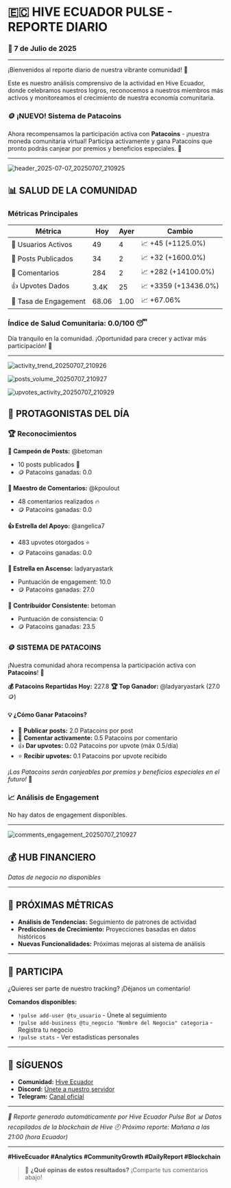 
# 🇪🇨 HIVE ECUADOR PULSE - REPORTE DIARIO

### 📅 7 de Julio de 2025

---

¡Bienvenidos al reporte diario de nuestra vibrante comunidad! 🚀

Este es nuestro análisis comprensivo de la actividad en Hive Ecuador, donde celebramos nuestros logros, reconocemos a nuestros miembros más activos y monitoreamos el crecimiento de nuestra economía comunitaria.

### 🪙 ¡NUEVO! Sistema de Patacoins

Ahora recompensamos la participación activa con **Patacoins** - ¡nuestra moneda comunitaria virtual! Participa activamente y gana Patacoins que pronto podrás canjear por premios y beneficios especiales. 🎁

---

![header_2025-07-07_20250707_210925](charts\header_2025-07-07_20250707_210925.png)


## 📊 SALUD DE LA COMUNIDAD

### Métricas Principales

| Métrica | Hoy | Ayer | Cambio |
|---------|-----|------|--------|
| 👥 Usuarios Activos | 49 | 4 | 📈 +45 (+1125.0%) |
| 📝 Posts Publicados | 34 | 2 | 📈 +32 (+1600.0%) |
| 💬 Comentarios | 284 | 2 | 📈 +282 (+14100.0%) |
| 👍 Upvotes Dados | 3.4K | 25 | 📈 +3359 (+13436.0%) |
| 🎯 Tasa de Engagement | 68.06 | 1.00 | 📈 +67.06% |

### Índice de Salud Comunitaria: 0.0/100 😴

Día tranquilo en la comunidad. ¡Oportunidad para crecer y activar más participación! 🚀

---

![activity_trend_20250707_210926](charts\activity_trend_20250707_210926.png)

![posts_volume_20250707_210927](charts\posts_volume_20250707_210927.png)

![upvotes_activity_20250707_210929](charts\upvotes_activity_20250707_210929.png)


## 🌟 PROTAGONISTAS DEL DÍA

### 🏆 Reconocimientos

**📝 Campeón de Posts:** @betoman
- 10 posts publicados 🚀
- 🪙 Patacoins ganadas: 0.0

**💬 Maestro de Comentarios:** @kpoulout
- 48 comentarios realizados 🔥
- 🪙 Patacoins ganadas: 0.0

**👍 Estrella del Apoyo:** @angelica7
- 483 upvotes otorgados ⭐
- 🪙 Patacoins ganadas: 0.0

**🚀 Estrella en Ascenso:** ladyaryastark
- Puntuación de engagement: 10.0
- 🪙 Patacoins ganadas: 27.0

**🎯 Contribuidor Consistente:** betoman
- Puntuación de consistencia: 0
- 🪙 Patacoins ganadas: 23.5

### 🪙 SISTEMA DE PATACOINS

¡Nuestra comunidad ahora recompensa la participación activa con **Patacoins**! 🎉

**💰 Patacoins Repartidas Hoy:** 227.8
**🏆 Top Ganador:** @ladyaryastark (27.0 🪙)

#### 💡 ¿Cómo Ganar Patacoins?
- 📝 **Publicar posts:** 2.0 Patacoins por post
- 💬 **Comentar activamente:** 0.5 Patacoins por comentario  
- 👍 **Dar upvotes:** 0.02 Patacoins por upvote (máx 0.5/día)
- ⭐ **Recibir upvotes:** 0.1 Patacoins por upvote recibido

*¡Las Patacoins serán canjeables por premios y beneficios especiales en el futuro!* 🎁

### 📈 Análisis de Engagement

No hay datos de engagement disponibles.

---

![comments_engagement_20250707_210927](charts\comments_engagement_20250707_210927.png)

## 💰 HUB FINANCIERO

*Datos de negocio no disponibles*

---


## 🔮 PRÓXIMAS MÉTRICAS

- **Análisis de Tendencias:** Seguimiento de patrones de actividad
- **Predicciones de Crecimiento:** Proyecciones basadas en datos históricos
- **Nuevas Funcionalidades:** Próximas mejoras al sistema de análisis

---

## 🤝 PARTICIPA

¿Quieres ser parte de nuestro tracking? ¡Déjanos un comentario!

**Comandos disponibles:**
- `!pulse add-user @tu_usuario` - Únete al seguimiento
- `!pulse add-business @tu_negocio "Nombre del Negocio" categoria` - Registra tu negocio
- `!pulse stats` - Ver estadísticas personales

---

## 📱 SÍGUENOS

- **Comunidad:** [Hive Ecuador](https://peakd.com/c/hive-115276)
- **Discord:** [Únete a nuestro servidor](https://discord.gg/hive-ecuador)
- **Telegram:** [Canal oficial](https://t.me/hive_ecuador)

---

*🤖 Reporte generado automáticamente por Hive Ecuador Pulse Bot*
*📊 Datos recopilados de la blockchain de Hive*
*🕘 Próximo reporte: Mañana a las 21:00 (hora Ecuador)*

---

**#HiveEcuador #Analytics #CommunityGrowth #DailyReport #Blockchain**

> 💭 **¿Qué opinas de estos resultados?** ¡Comparte tus comentarios abajo!
